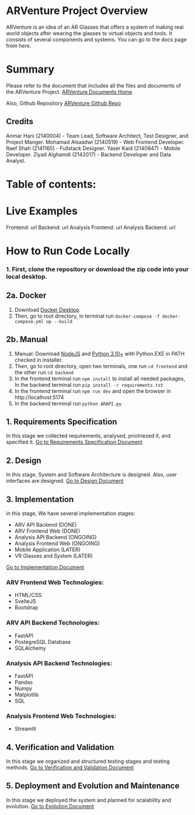 # ARVenture Project Overview

ARVenture is an idea of an AR Glasses that offers a system of making real world objects after wearing the glasses to virtual objects and tools. It consists of several components and systems. You can go to the docs page from here.

# Summary

Please refer to the document that includes all the files and documents of the ARVenture Project. [ARVenture Documents Home]()

Also, Github Repository [ARVenture Github Repo]()

## Credits

Anmar Hani (2140004) - Team Lead, Software Architect, Test Designer, and Project Manger.
Mohamad Alsaadwi (2140519) - Web Frontend Developer.
Raef Shah (2141165) - Fullstack Designer.
Yaser Kaid (2140847) - Mobile Developer.
Ziyad Alghamdi (2142017) - Backend Developer and Data Analyst.

<!-- Fawaz Khosifan - System Admin and Penetration Tester -->

# Table of contents:


# Live Examples

Frontend: url
Backend: url
Analysis Frontend: url
Analysis Backend: url

# How to Run Code Locally

### 1. First, clone the repository or download the zip code into your local desktop.

## 2a. Docker

1. Download [Docker Desktop](https://www.docker.com/products/docker-desktop/).
2. Then, go to root directory, in terminal run `docker-compose -f docker-compose.yml up --build`

## 2b. Manual

1. Manual: Download [NodeJS](https://nodejs.org/en/download) and [Python 3.10+](https://www.python.org/downloads/) with Python.EXE in PATH checked in installer.
2. Then, go to root directory, open two terminals, one run `cd frontend` and the other run `cd backend`
3. In the frontend terminal run `npm install` to install all needed packages, In the backend terminal run `pip install -r requirements.txt`
4. In the frontend terminal run `npm run dev` and open the browser in http://localhost:5174
5. In the backend terminal run `python ARAPI.py`

## 1. Requirements Specification

In this stage we collected requirements, analysed, priotriezed it, and specified it.
[Go to Requirements Specification Document](./documents/project-management/execution/implementation.md)

## 2. Design

In this stage, System and Software Architecture is designed. Also, user interfaces are designed.
[Go to Design Document](./documents/project-management/execution/implementation.md)

## 3. Implementation

in this stage, We have several implementation stages:

- ARV API Backend (DONE)
- ARV Frontend Web (DONE)
- Analysis API Backend (ONGOING)
- Analysis Frontend Web (ONGOING)
- Mobile Application (LATER)
- VR Glasses and System (LATER)

[Go to Implementation Document](./documents/project-management/execution/implementation.md)

### ARV Frontend Web Technologies:

- HTML/CSS
- SvelteJS
- Bootstrap

### ARV API Backend Technologies:

- FastAPI
- PostegreSQL Database
- SQLAlchemy

### Analysis API Backend Technologies:

- FastAPI
- Pandas
- Numpy
- Matplotlib
- SQL

### Analysis Frontend Web Technologies:

- Streamlit

## 4. Verification and Validation
In this stage we organized and structured testing stages and testing methods.
[Go to Verification and Validation Document](./documents/project-management/execution/implementation.md)

## 5. Deployment and Evolution and Maintenance
In this stage we deployed the system and planned for scalability and evolution.
[Go to Evolution Document](./documents/project-management/execution/implementation.md)
